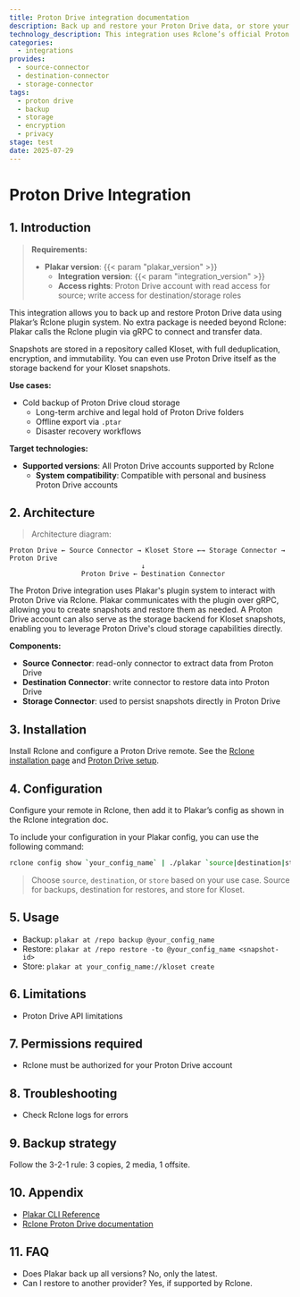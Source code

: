 ```yaml
---
title: Proton Drive integration documentation
description: Back up and restore your Proton Drive data, or store your Plakar backups on Proton Drive, using the Rclone integration.
technology_description: This integration uses Rclone’s official Proton Drive remote to connect Plakar to your Proton Drive account securely and efficiently.
categories:
  - integrations
provides:
  - source-connector
  - destination-connector
  - storage-connector
tags:
  - proton drive
  - backup
  - storage
  - encryption
  - privacy
stage: test
date: 2025-07-29
---
```


# Proton Drive Integration

## 1. Introduction

> **Requirements:**
> - **Plakar version**: {{< param "plakar_version" >}}
>   - **Integration version**: {{< param "integration_version" >}}
>   - **Access rights**: Proton Drive account with read access for source; write access for destination/storage roles

This integration allows you to back up and restore Proton Drive data using Plakar’s Rclone plugin system. No extra package is needed beyond Rclone: Plakar calls the Rclone plugin via gRPC to connect and transfer data.

Snapshots are stored in a repository called Kloset, with full deduplication, encryption, and immutability. You can even use Proton Drive itself as the storage backend for your Kloset snapshots.

**Use cases:**
- Cold backup of Proton Drive cloud storage
  - Long-term archive and legal hold of Proton Drive folders
  - Offline export via `.ptar`
  - Disaster recovery workflows

**Target technologies:**
- **Supported versions**: All Proton Drive accounts supported by Rclone
  - **System compatibility**: Compatible with personal and business Proton Drive accounts

## 2. Architecture

> Architecture diagram:
```plaintext
Proton Drive ← Source Connector → Kloset Store ←→ Storage Connector → Proton Drive
                                 ↓
                  Proton Drive ← Destination Connector
```

The Proton Drive integration uses Plakar's plugin system to interact with Proton Drive via Rclone. Plakar communicates with the plugin over gRPC, allowing you to create snapshots and restore them as needed.
A Proton Drive account can also serve as the storage backend for Kloset snapshots, enabling you to leverage Proton Drive's cloud storage capabilities directly.

**Components:**
- **Source Connector**: read-only connector to extract data from Proton Drive
- **Destination Connector**: write connector to restore data into Proton Drive
- **Storage Connector**: used to persist snapshots directly in Proton Drive

## 3. Installation

Install Rclone and configure a Proton Drive remote. See the [Rclone installation page](https://rclone.org/install/) and [Proton Drive setup](https://rclone.org/protondrive/).

## 4. Configuration

Configure your remote in Rclone, then add it to Plakar’s config as shown in the Rclone integration doc.

To include your configuration in your Plakar config, you can use the following command:


```bash
rclone config show `your_config_name` | ./plakar `source|destination|store` import
```

> Choose `source`, `destination`, or `store` based on your use case.
> Source for backups, destination for restores, and store for Kloset.


## 5. Usage

- Backup: `plakar at /repo backup @your_config_name`
- Restore: `plakar at /repo restore -to @your_config_name <snapshot-id>`
- Store: `plakar at your_config_name://kloset create`

## 6. Limitations

- Proton Drive API limitations

## 7. Permissions required

- Rclone must be authorized for your Proton Drive account

## 8. Troubleshooting

- Check Rclone logs for errors

## 9. Backup strategy

Follow the 3-2-1 rule: 3 copies, 2 media, 1 offsite.

## 10. Appendix

- [Plakar CLI Reference](/docs/main)
- [Rclone Proton Drive documentation](https://rclone.org/protondrive/)

## 11. FAQ

- Does Plakar back up all versions? No, only the latest.
- Can I restore to another provider? Yes, if supported by Rclone.
